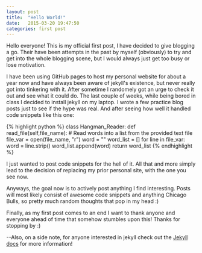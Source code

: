 ```yaml
---
layout: post
title:  "Hello World!"
date:   2015-03-20 19:47:50
categories: first post
---
```


Hello everyone! This is my official first post, I have decided to give blogging a go. Their have been attempts in the past by myself (obviously) to try and get into the whole blogging scene, but I would always just get too busy or lose motivation. 

I have been using GitHub pages to host my personal website for about a year now and have always been aware of jekyll's existence, but never really got into tinkering with it. After sometime I randomely got an urge to check it out and see what it could do. The last couple of weeks, while being bored in class I decided to install jekyll on my laptop. I wrote a few practice blog posts just to see if the hype was real. And after seeing how well it handled code snippets like this one:

{% highlight python %}
class Hangman_Reader:
    def read_file(self,file_name): # Read words into a list from the provided text file
        file_var = open(file_name, "r")
        word = ""
        word_list = []
        for line in file_var:
            word = line.strip()
            word_list.append(word)
        return word_list
{% endhighlight %}

I just wanted to post code snippets for the hell of it. All that and more simply lead to the decision of replacing my prior personal site, with the one you see now.

Anyways, the goal now is to actively post anything I find interesting. Posts will most likely consist of awesome code snippets and anything Chicago Bulls, so pretty much random thoughts that pop in my head :)

Finally, as my first post comes to an end I want to thank anyone and everyone ahead of time that somehow stumbles upon this! Thanks for stopping by :)

--Also, on a side note, for anyone interested in jekyll check out the [Jekyll docs][jekyll] for more information!

[jekyll]:      http://jekyllrb.com
